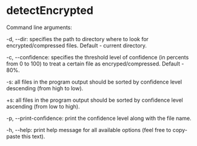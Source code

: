 # detectEncrypted

Command line arguments:
  <p>-d, --dir: specifies the path to directory where to look for encrypted/compressed files. Default - current directory.</p>
  <p>-c, --confidence: specifies the threshold level of confidence (in percents from 0 to 100) to treat a certain file as encryped/compressed. Default - 80%.</p>
  <p>-s: all files in the program output should be sorted by confidence level descending (from high to low).</p>
  <p>+s: all files in the program output should be sorted by confidence level ascending (from low to high).</p>
  <p>-p, --print-confidence: print the confidence level along with the file name.</p>
  <p>-h, --help: print help message for all available options (feel free to copy-paste this text).</p>
